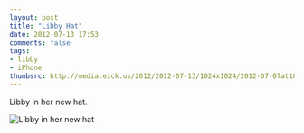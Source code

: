 ```yaml
---
layout: post
title: "Libby Hat"
date: 2012-07-13 17:53
comments: false
tags: 
- libby
- iPhone
thumbsrc: http://media.eick.us/2012/2012-07-13/1024x1024/2012-07-07at18.00.08.jpg
---
```

Libby in her new hat.

![Libby in her new hat](http://media.eick.us/media/photographs/2012/2012-07-13/2012-07-07at18.00.08.jpg)
